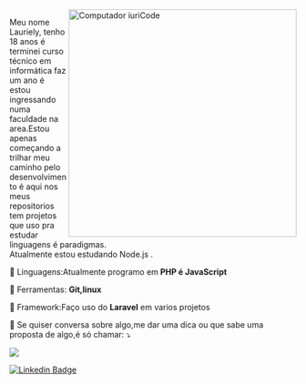 <img src="https://raw.githubusercontent.com/MicaelliMedeiros/micaellimedeiros/master/image/computer-illustration.png" min-width="400px" max-width="400px" width="400px" align="right" alt="Computador iuriCode">

<p align="left"> 
  Meu nome Lauriely, tenho 18 anos é terminei curso técnico em informática faz um ano é estou ingressando numa faculdade na area.Estou apenas começando a trilhar meu caminho pelo desenvolvimento é aqui nos meus repositorios tem projetos que uso pra estudar linguagens é paradigmas.<br>
  Atualmente estou estudando Node.js .
</p>
<p align="left">
  🦄 Linguagens:Atualmente programo em<strong> PHP é JavaScript</strong>
</p>

<p align="left">
  💼 Ferramentas: <strong>Git,linux</strong>
</p>
 <p align="left">
  💼 Framework:Faço uso do <strong>Laravel</strong> em varios projetos
</p> 
<p align="left">
  💌 Se quiser conversa sobre algo,me dar uma dica ou que sabe uma proposta de algo,é só chamar: ⤵️
</p>

<p align="left">
  <a href="mailto:laurielylourenco@gmail.com" alt="Gmail">
  <img src="https://img.shields.io/badge/-Gmail-FF0000?style=flat-square&labelColor=FF0000&logo=gmail&logoColor=white&link=laurielylourenco@gmail.com" /></a>

 [![Linkedin Badge](https://img.shields.io/badge/-LinkedIn-blue?style=flat-square&logo=Linkedin&logoColor=white&link=https://www.linkedin.com/in/lauriely-louren%C3%A7o-79b472182/)](https://www.linkedin.com/in/lauriely-louren%C3%A7o-79b472182/) 

</p>

<!-- ---
## Conhecimentos

Linguagens| Ferramentas | Design |Frameworks
---------|----------|---------|---------
 PHP | GIT | Bootstrap |Laravel
 JavaScript | Linux | Materialize|
 | |  | CSS&HTML| -->











































<!--
**laurielylourenco/laurielylourenco** is a ✨ _special_ ✨ repository because its `README.md` (this file) appears on your GitHub profile.

Here are some ideas to get you started:

- 🔭 I’m currently working on ...
- 🌱 I’m currently learning ...
- 👯 I’m looking to collaborate on ...
- 🤔 I’m looking for  with ...
- 💬 Ask me about ...
- 📫 How to reach me: ...
- 😄 Pronouns: ...
- ⚡ Fun fact: ...
-->
